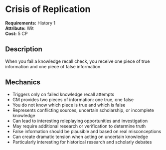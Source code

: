 # Crisis of Replication

**Requirements:** History 1  
**Attribute:** Wit  
**Cost:** 5 CP  

## Description
When you fail a knowledge recall check, you receive one piece of true information and one piece of false information.

## Mechanics
- Triggers only on failed knowledge recall attempts
- GM provides two pieces of information: one true, one false
- You do not know which piece is true and which is false
- Represents conflicting sources, uncertain scholarship, or incomplete knowledge
- Can lead to interesting roleplaying opportunities and investigation
- May require additional research or verification to determine truth
- False information should be plausible and based on real misconceptions
- Can create dramatic tension when acting on uncertain knowledge
- Particularly interesting for historical research and scholarly debates